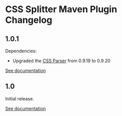 # CSS Splitter Maven Plugin Changelog

## 1.0.1
Dependencies:
* Upgraded the [CSS Parser](http://cssparser.sourceforge.net/) from 0.9.19 to 0.9.20

[See documentation](http://css-splitter-maven-plugin.projects.gabrys.biz/1.0.1/)

## 1.0
Initial release.

[See documentation](http://css-splitter-maven-plugin.projects.gabrys.biz/1.0/)